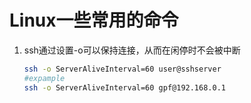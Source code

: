 # Linux一些常用的命令

1. ssh通过设置-o可以保持连接，从而在闲停时不会被中断

   ```bash
   ssh -o ServerAliveInterval=60 user@sshserver
   #expample
   ssh -o ServerAliveInterval=60 gpf@192.168.0.1
   ```

   